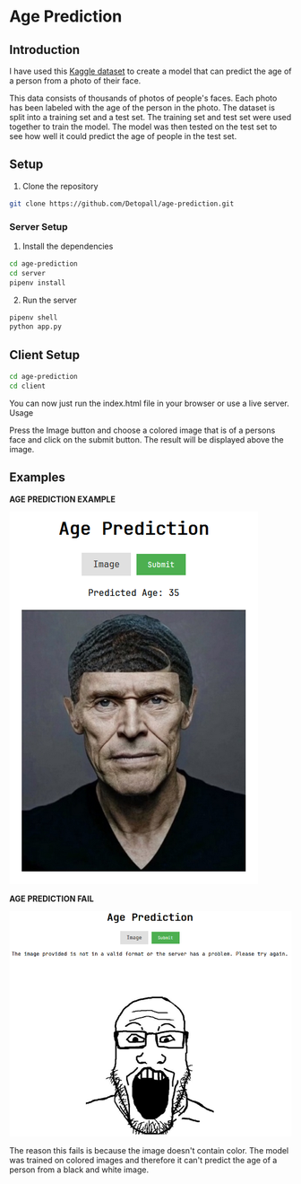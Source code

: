 # Age Prediction

## Introduction

I have used this [Kaggle dataset](https://www.kaggle.com/frabbisw/facial-age) to create a model that can predict the age of a person from a photo of their face.

This data consists of thousands of photos of people's faces. Each photo has been labeled with the age of the person in the photo. The dataset is split into a training set and a test set. The training set and test set were used together to train the model. The model was then tested on the test set to see how well it could predict the age of people in the test set.

## Setup

1. Clone the repository

```bash
git clone https://github.com/Detopall/age-prediction.git
```

### Server Setup

1. Install the dependencies

```bash
cd age-prediction
cd server
pipenv install
```

2. Run the server

```bash
pipenv shell
python app.py
```

## Client Setup

```bash
cd age-prediction
cd client
```

You can now just run the index.html file in your browser or use a live server.
Usage

Press the Image button and choose a colored image that is of a persons face and click on the submit button. The result will be displayed above the image.

## Examples

**AGE PREDICTION EXAMPLE**

![age-prediction](./age-prediction-example.png)

**AGE PREDICTION FAIL**

![age-prediction-fail](./age-prediction-fail.png)

The reason this fails is because the image doesn't contain color. The model was trained on colored images and therefore it can't predict the age of a person from a black and white image.
